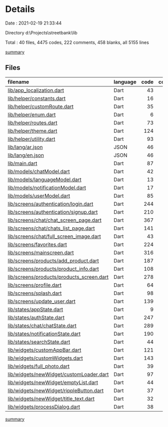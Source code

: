 # Details

Date : 2021-02-19 21:33:44

Directory d:\Projects\streetbank\lib

Total : 40 files,  4475 codes, 222 comments, 458 blanks, all 5155 lines

[summary](results.md)

## Files
| filename | language | code | comment | blank | total |
| :--- | :--- | ---: | ---: | ---: | ---: |
| [lib/app_localization.dart](/lib/app_localization.dart) | Dart | 43 | 1 | 13 | 57 |
| [lib/helper/constants.dart](/lib/helper/constants.dart) | Dart | 16 | 8 | 11 | 35 |
| [lib/helper/customRoute.dart](/lib/helper/customRoute.dart) | Dart | 35 | 0 | 4 | 39 |
| [lib/helper/enum.dart](/lib/helper/enum.dart) | Dart | 6 | 0 | 2 | 8 |
| [lib/helper/routes.dart](/lib/helper/routes.dart) | Dart | 73 | 0 | 5 | 78 |
| [lib/helper/theme.dart](/lib/helper/theme.dart) | Dart | 124 | 1 | 11 | 136 |
| [lib/helper/utility.dart](/lib/helper/utility.dart) | Dart | 93 | 2 | 20 | 115 |
| [lib/lang/ar.json](/lib/lang/ar.json) | JSON | 46 | 0 | 9 | 55 |
| [lib/lang/en.json](/lib/lang/en.json) | JSON | 46 | 0 | 9 | 55 |
| [lib/main.dart](/lib/main.dart) | Dart | 87 | 0 | 11 | 98 |
| [lib/models/chatModel.dart](/lib/models/chatModel.dart) | Dart | 42 | 0 | 5 | 47 |
| [lib/models/languageModel.dart](/lib/models/languageModel.dart) | Dart | 13 | 0 | 3 | 16 |
| [lib/models/notificationModel.dart](/lib/models/notificationModel.dart) | Dart | 17 | 1 | 4 | 22 |
| [lib/models/userModel.dart](/lib/models/userModel.dart) | Dart | 85 | 0 | 4 | 89 |
| [lib/screens/authentication/login.dart](/lib/screens/authentication/login.dart) | Dart | 244 | 1 | 14 | 259 |
| [lib/screens/authentication/signup.dart](/lib/screens/authentication/signup.dart) | Dart | 210 | 0 | 12 | 222 |
| [lib/screens/chat/chat_screen_page.dart](/lib/screens/chat/chat_screen_page.dart) | Dart | 367 | 1 | 25 | 393 |
| [lib/screens/chat/chats_list_page.dart](/lib/screens/chat/chats_list_page.dart) | Dart | 141 | 4 | 9 | 154 |
| [lib/screens/chat/full_screen_image.dart](/lib/screens/chat/full_screen_image.dart) | Dart | 43 | 0 | 4 | 47 |
| [lib/screens/favorites.dart](/lib/screens/favorites.dart) | Dart | 224 | 21 | 29 | 274 |
| [lib/screens/mainscreen.dart](/lib/screens/mainscreen.dart) | Dart | 316 | 18 | 26 | 360 |
| [lib/screens/products/add_product.dart](/lib/screens/products/add_product.dart) | Dart | 187 | 1 | 25 | 213 |
| [lib/screens/products/product_info.dart](/lib/screens/products/product_info.dart) | Dart | 108 | 1 | 4 | 113 |
| [lib/screens/products/products_screen.dart](/lib/screens/products/products_screen.dart) | Dart | 278 | 19 | 31 | 328 |
| [lib/screens/profile.dart](/lib/screens/profile.dart) | Dart | 64 | 0 | 5 | 69 |
| [lib/screens/splash.dart](/lib/screens/splash.dart) | Dart | 98 | 2 | 9 | 109 |
| [lib/screens/update_user.dart](/lib/screens/update_user.dart) | Dart | 139 | 0 | 5 | 144 |
| [lib/states/appState.dart](/lib/states/appState.dart) | Dart | 9 | 0 | 2 | 11 |
| [lib/states/authState.dart](/lib/states/authState.dart) | Dart | 247 | 26 | 30 | 303 |
| [lib/states/chat/chatState.dart](/lib/states/chat/chatState.dart) | Dart | 289 | 36 | 27 | 352 |
| [lib/states/notificationState.dart](/lib/states/notificationState.dart) | Dart | 190 | 76 | 26 | 292 |
| [lib/states/searchState.dart](/lib/states/searchState.dart) | Dart | 44 | 1 | 6 | 51 |
| [lib/widgets/customAppBar.dart](/lib/widgets/customAppBar.dart) | Dart | 121 | 0 | 8 | 129 |
| [lib/widgets/customWidgets.dart](/lib/widgets/customWidgets.dart) | Dart | 143 | 1 | 12 | 156 |
| [lib/widgets/full_photo.dart](/lib/widgets/full_photo.dart) | Dart | 39 | 0 | 11 | 50 |
| [lib/widgets/newWidget/customLoader.dart](/lib/widgets/newWidget/customLoader.dart) | Dart | 97 | 1 | 12 | 110 |
| [lib/widgets/newWidget/emptyList.dart](/lib/widgets/newWidget/emptyList.dart) | Dart | 44 | 0 | 7 | 51 |
| [lib/widgets/newWidget/rippleButton.dart](/lib/widgets/newWidget/rippleButton.dart) | Dart | 37 | 0 | 3 | 40 |
| [lib/widgets/newWidget/title_text.dart](/lib/widgets/newWidget/title_text.dart) | Dart | 32 | 0 | 2 | 34 |
| [lib/widgets/processDialog.dart](/lib/widgets/processDialog.dart) | Dart | 38 | 0 | 3 | 41 |

[summary](results.md)